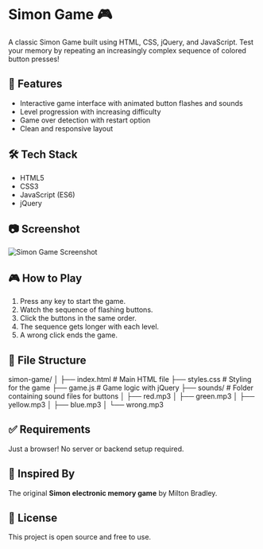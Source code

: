 # Simon Game 🎮

A classic Simon Game built using HTML, CSS, jQuery, and JavaScript. Test your memory by repeating an increasingly complex sequence of colored button presses!

## 🚀 Features

- Interactive game interface with animated button flashes and sounds
- Level progression with increasing difficulty
- Game over detection with restart option
- Clean and responsive layout

## 🛠️ Tech Stack

- HTML5
- CSS3
- JavaScript (ES6)
- jQuery

## 📷 Screenshot

![Simon Game Screenshot](screenshot.png) <!-- Add a screenshot if available -->

## 🎮 How to Play

1. Press any key to start the game.
2. Watch the sequence of flashing buttons.
3. Click the buttons in the same order.
4. The sequence gets longer with each level.
5. A wrong click ends the game.

## 📁 File Structure

simon-game/
│
├── index.html # Main HTML file
├── styles.css # Styling for the game
├── game.js # Game logic with jQuery
├── sounds/ # Folder containing sound files for buttons
│ ├── red.mp3
│ ├── green.mp3
│ ├── yellow.mp3
│ ├── blue.mp3
│ └── wrong.mp3

## ✅ Requirements

Just a browser! No server or backend setup required.

## 🧠 Inspired By

The original **Simon electronic memory game** by Milton Bradley.

## 📄 License

This project is open source and free to use.
